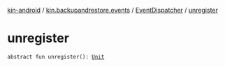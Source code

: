 [kin-android](../../index.md) / [kin.backupandrestore.events](../index.md) / [EventDispatcher](index.md) / [unregister](./unregister.md)

# unregister

`abstract fun unregister(): `[`Unit`](https://kotlinlang.org/api/latest/jvm/stdlib/kotlin/-unit/index.html)